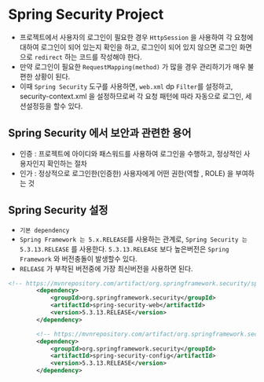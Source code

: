 # Spring Security Project

- 프로젝트에서 사용자의 로그인이 필요한 경우 `HttpSession` 을 사용하여 각 요청에 대하여 로그인이 되어 있는지 확인을 하고, 로그인이 되어 있지 않으면 로그인 화면으로 `redirect` 하는 코드를 작성해야 한다.
- 만약 로그인이 필요한 `RequestMapping(method)` 가 많을 경우 관리하기가 매우 불편한 상황이 된다.
- 이때 `Spring Security` 도구를 사용하면, `web.xml` dp `Filter`를 설정하고, security-context.xml 을 설정하므로써 각 요청 패턴에 따라 자동으로 로그인, 세션설정등을 할수 있다.

## Spring Security 에서 보안과 관련한 용어

- 인증 : 프로젝트에 아이디와 패스워드를 사용하여 로그인을 수행하고, 정상적인 사용자인지 확인하는 절차
- 인가 : 정상적으로 로그인한(인증한) 사용자에게 어떤 권한(역할 , ROLE) 을 부여하는 것

## Spring Security 설정

- `기본 dependency` 
- `Spring Framework 는 5.x.RELEASE`를 사용하는 관계로, `Spring Security 는 5.3.13.RELEASE` 를 사용한다. 
	`5.3.13.RELEASE` 보다 높은버전은 `Spring Framework` 와 버전충돌이 발생할수 있다.
- `RELEASE` 가 부착된 버전중에 가장 최신버전을 사용하면 된다.
```xml
<!-- https://mvnrepository.com/artifact/org.springframework.security/spring-security-web -->
		<dependency>
			<groupId>org.springframework.security</groupId>
			<artifactId>spring-security-web</artifactId>
			<version>5.3.13.RELEASE</version>
		</dependency>

		<!-- https://mvnrepository.com/artifact/org.springframework.security/spring-security-config -->
		<dependency>
			<groupId>org.springframework.security</groupId>
			<artifactId>spring-security-config</artifactId>
			<version>5.3.13.RELEASE</version>
		</dependency>

```